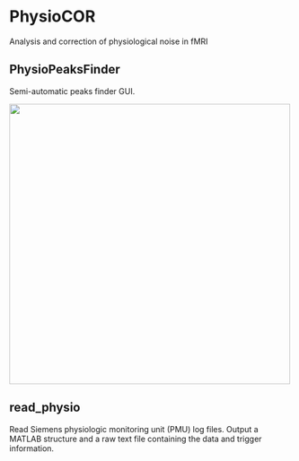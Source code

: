 # **PhysioCOR**
Analysis and correction of physiological noise in fMRI

## **PhysioPeaksFinder**

Semi-automatic peaks finder GUI.

<img src="https://user-images.githubusercontent.com/102877412/162636764-86f0d2c1-4cd8-4d76-b5a8-55b1d82857b3.png"  width="500"> 

## **read_physio**

Read Siemens physiologic monitoring unit (PMU) log files. Output a MATLAB structure and a raw text file containing the data and trigger information.
